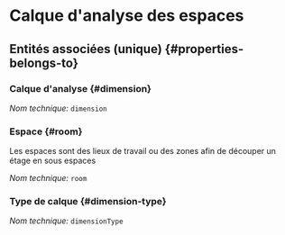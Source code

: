 # Calque d'analyse des espaces
<!--- THIS FILE IS GENERATED PLEASE DO NOT EDIT IT DIRECTLY --->



<OH code="dimensionRoom"/>







## Entités associées (unique) {#properties-belongs-to}

### Calque d'analyse {#dimension}



*Nom technique:* ```dimension```
<PH code="dimensionRoom:dimension"/>

### Espace {#room}

Les espaces sont des lieux de travail ou des zones afin de découper un étage en sous espaces

*Nom technique:* ```room```
<PH code="dimensionRoom:room"/>

### Type de calque {#dimension-type}



*Nom technique:* ```dimensionType```
<PH code="dimensionRoom:dimensionType"/>





